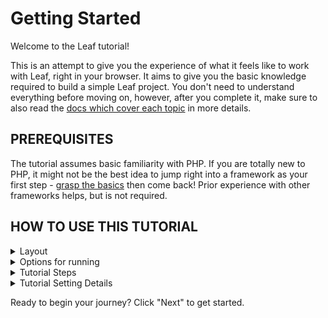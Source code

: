 # Getting Started

Welcome to the Leaf tutorial!

This is an attempt to give you the experience of what it feels like to work with Leaf, right in your browser. It aims to give you the basic knowledge required to build a simple Leaf project. You don't need to understand everything before moving on, however, after you complete it, make sure to also read the <a target="_blank" href="/docs/introduction/">docs which cover each topic</a> in more details.

## PREREQUISITES

The tutorial assumes basic familiarity with PHP. If you are totally new to PHP, it might not be the best idea to jump right into a framework as your first step - [grasp the basics](https://www.w3schools.com/php/default.asp) then come back! Prior experience with other frameworks helps, but is not required.

## HOW TO USE THIS TUTORIAL

<details>
<summary>Layout</summary>

You can edit the code <span class="wide">on the right</span><span class="narrow">below</span> and see the result when you click on the "RUN" button found right next to the preview tab below.
</details>

<details>
<summary>Options for running</summary>

Since leaf allows you to create multiple routes, we've added a `request.json` file in the editor which is responsible for how the editor runs your leaf code. This file looks like this by default:

```json
{
  "method": "GET",
  "path": "/",
  "data": {}
}
```

You can tell the editor to run a post, put, patch, delete or options request instead of a GET request by updating the `method`. You can change the route to run by updating the `path` and even pass in `data` which the editor should run your code with. This can be GET or POST request data.
</details>

<details>
<summary>Tutorial Steps</summary>

Each step will introduce a core feature of Leaf, and you will be expected to complete the code to get the demo working. If you get stuck, you will have a "Show me!" button that reveals the working code for you. Try not to rely on it too much - you'll learn faster by figuring things out on your own.

If you are an experienced developer coming from Leaf 2 or other frameworks, there are a few settings you can tweak to make the best use of this tutorial. If you are a beginner, it's recommended to go with the defaults.
</details>

<details>
<summary>Tutorial Setting Details</summary>

- Leaf offers two API styles: functional mode and class mode. This tutorial is designed to work for both - you can choose your preferred style using the **Style preference** switches at the top. <a target="_blank" href="/docs/introduction/#class-mode-vs-functional-mode">Learn more about API styles</a>.

</details>

Ready to begin your journey? Click "Next" to get started.
